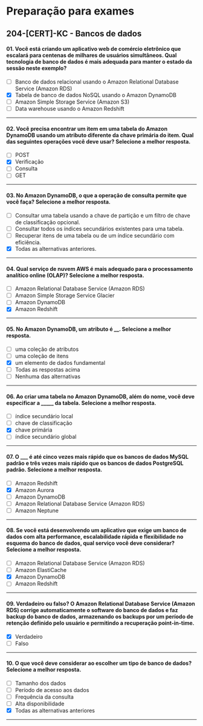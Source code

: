 # Preparação para exames

## 204-[CERT]-KC - Bancos de dados

#### 01. Você está criando um aplicativo web de comércio eletrônico que escalará para centenas de milhares de usuários simultâneos. Qual tecnologia de banco de dados é mais adequada para manter o estado da sessão neste exemplo?
- [ ] Banco de dados relacional usando o Amazon Relational Database Service (Amazon RDS)
- [x] Tabela de banco de dados NoSQL usando o Amazon DynamoDB
- [ ] Amazon Simple Storage Service (Amazon S3)
- [ ] Data warehouse usando o Amazon Redshift

***

#### 02. Você precisa encontrar um item em uma tabela do Amazon DynamoDB usando um atributo diferente da chave primária do item. Qual das seguintes operações você deve usar? Selecione a melhor resposta.
- [ ] POST
- [x] Verificação
- [ ] Consulta
- [ ] GET
 
***

#### 03. No Amazon DynamoDB, o que a operação de consulta permite que você faça? Selecione a melhor resposta.
- [ ] Consultar uma tabela usando a chave de partição e um filtro de chave de classificação opcional.
- [ ] Consultar todos os índices secundários existentes para uma tabela.
- [ ] Recuperar itens de uma tabela ou de um índice secundário com eficiência.
- [x] Todas as alternativas anteriores.

***

#### 04. Qual serviço de nuvem AWS é mais adequado para o processamento analítico online (OLAP)? Selecione a melhor resposta.
- [ ] Amazon Relational Database Service (Amazon RDS)
- [ ] Amazon  Simple Storage Service Glacier
- [ ] Amazon DynamoDB
- [x] Amazon Redshift

***

#### 05. No Amazon DynamoDB, um atributo é __. Selecione a melhor resposta.
- [ ] uma coleção de atributos
- [ ] uma coleção de itens
- [x] um elemento de dados fundamental
- [ ] Todas as respostas acima
- [ ] Nenhuma das alternativas

***

#### 06. Ao criar uma tabela no Amazon DynamoDB, além do nome, você deve especificar a _____ da tabela. Selecione a melhor resposta.
- [ ] índice secundário local
- [ ] chave de classificação
- [x] chave primária
- [ ] índice secundário global

***

#### 07. O ___ é até cinco vezes mais rápido que os bancos de dados MySQL padrão e três vezes mais rápido que os bancos de dados PostgreSQL padrão. Selecione a melhor resposta.
- [ ] Amazon Redshift
- [x] Amazon Aurora
- [ ] Amazon DynamoDB
- [ ] Amazon Relational Database Service (Amazon RDS)
- [ ] Amazon Neptune

***

#### 08. Se você está desenvolvendo um aplicativo que exige um banco de dados com alta performance, escalabilidade rápida e flexibilidade no esquema do banco de dados, qual serviço você deve considerar? Selecione a melhor resposta.
- [ ] Amazon Relational Database Service (Amazon RDS)
- [ ] Amazon ElastiCache
- [x] Amazon DynamoDB
- [ ] Amazon Redshift

***

#### 09. Verdadeiro ou falso? O Amazon Relational Database Service (Amazon RDS) corrige automaticamente o software do banco de dados e faz backup do banco de dados, armazenando os backups por um período de retenção definido pelo usuário e permitindo a recuperação point-in-time.
- [x] Verdadeiro
- [ ] Falso

***

#### 10. O que você deve considerar ao escolher um tipo de banco de dados? Selecione a melhor resposta.
- [ ] Tamanho dos dados
- [ ] Período de acesso aos dados
- [ ] Frequência da consulta
- [ ] Alta disponibilidade
- [x] Todas as alternativas anteriores

***
